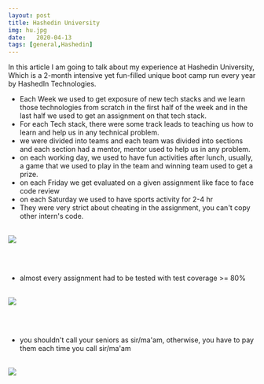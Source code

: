 ```yaml
---
layout: post
title: Hashedin University
img: hu.jpg
date:   2020-04-13
tags: [general,Hashedin]
---
```


In this article I am going to talk about my experience at Hashedin University, Which is a 2-month intensive yet fun-filled unique boot camp run every year by HashedIn Technologies. 

- Each Week we used to get exposure of new tech stacks and we learn those technologies from scratch in the first half of the week and in the last half we used to get an assignment on that tech stack.
- For each Tech stack, there were some track leads to teaching us how to learn and help us in any technical problem.
- we were divided into teams and each team was divided into sections and each section had a mentor, mentor used to help us in any problem.
- on each working day, we used to have fun activities after lunch, usually, a game that we used to play in the team and winning team used to get a prize.
- on each Friday we get evaluated on a given assignment like face to face code review 
- on each Saturday we used to have sports activity for 2-4 hr
- They were very strict about cheating in the assignment, you can't copy other intern's code.
<br><br>

![](/hugo-blog/images/bhau.png) 

<br><br>
- almost every assignment had to be tested with test coverage >= 80% 
<br><br>

![](/hugo-blog/images/testing.png) 

<br><br>
- you shouldn't call your seniors as sir/ma'am, otherwise, you have to pay them each time you call sir/ma'am <br><br>

![](/hugo-blog/images/track_leads.png)
 
